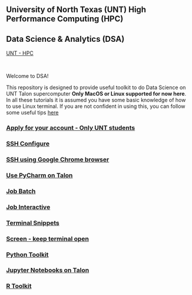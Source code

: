 ## University of North Texas (UNT) High Performance Computing (HPC)
## Data Science & Analytics (DSA)
[UNT - HPC](https://hpc.unt.edu/home)

</br>

Welcome to DSA!

This repository is designed to provide useful toolkit to do Data Science on UNT Talon supercomputer **Only MacOS or Linux supported for now here**.
In all these tutorials it is assumed you have some basic knowledge of how to use Linux terminal. If you are not confident in using this, you can follow some useful tips  [here](https://www.howtogeek.com/140679/beginner-geek-how-to-start-using-the-linux-terminal/)

### [Apply for your account - Only UNT students](https://hpc.unt.edu/account-request)

### [SSH Configure](https://github.com/gmihaila/unt_hpc/tree/master/ssh_configure)

### [SSH using Google Chrome browser](https://github.com/gmihaila/unt_hpc/tree/master/chrome_plugin)

### [Use PyCharm on Talon](https://github.com/gmihaila/unt_hpc/blob/master/pycharm.md)

### [Job Batch](https://github.com/gmihaila/unt_hpc/tree/master/job_batch)

### [Job Interactive](https://github.com/gmihaila/unt_hpc/tree/master/job_interactive)

### [Terminal Snippets](https://github.com/gmihaila/unt_hpc/tree/master/terminal_snippets)

### [Screen - keep terminal open](https://github.com/gmihaila/unt_hpc/blob/master/use_screen.md)

### [Python Toolkit](https://github.com/gmihaila/unt_hpc/tree/master/python)

### [Jupyter Notebooks on Talon](https://github.com/gmihaila/unt_hpc/tree/master/jupyter_notebook)

### [R Toolkit](https://github.com/gmihaila/unt_hpc/tree/master/r)
